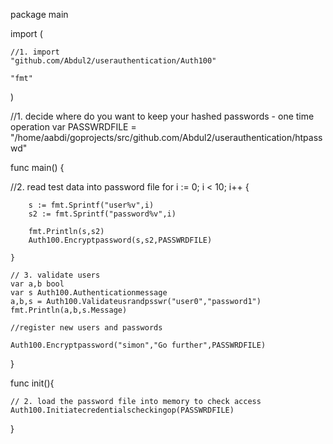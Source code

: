 package main


import (


	//1. import
	"github.com/Abdul2/userauthentication/Auth100"

	"fmt"
)




//1. decide where do you want to keep your hashed passwords - one time operation
var PASSWRDFILE = "/home/aabdi/goprojects/src/github.com/Abdul2/userauthentication/htpasswd"



func main() {

//2. read test data into password file
	for i := 0; i < 10; i++ {

		s := fmt.Sprintf("user%v",i)
		s2 := fmt.Sprintf("password%v",i)

		fmt.Println(s,s2)
		Auth100.Encryptpassword(s,s2,PASSWRDFILE)

	}

	// 3. validate users
	var a,b bool
	var s Auth100.Authenticationmessage
	a,b,s = Auth100.Validateusrandpsswr("user0","password1")
	fmt.Println(a,b,s.Message)

	//register new users and passwords

	Auth100.Encryptpassword("simon","Go further",PASSWRDFILE)
}


func init(){

	// 2. load the password file into memory to check access
	Auth100.Initiatecredentialscheckingop(PASSWRDFILE)


}